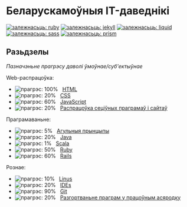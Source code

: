 # Беларускамоўныя IT-даведнікі
[![залежнасьць: ruby](https://img.shields.io/badge/%D0%B7%D0%B0%D0%BB%D0%B5%D0%B6%D0%BD%D0%B0%D1%81%D1%8C%D1%86%D1%8C-ruby-blue.svg)](https://www.ruby-lang.org/en/)
[![залежнасьць: jekyll](https://img.shields.io/badge/%D0%B7%D0%B0%D0%BB%D0%B5%D0%B6%D0%BD%D0%B0%D1%81%D1%8C%D1%86%D1%8C-jekyll-blue.svg)](http://jekyllrb.com/)
[![залежнасьць: liquid](https://img.shields.io/badge/%D0%B7%D0%B0%D0%BB%D0%B5%D0%B6%D0%BD%D0%B0%D1%81%D1%8C%D1%86%D1%8C-liquid-blue.svg)](http://shopify.github.io/liquid/)
[![залежнасьць: sass](https://img.shields.io/badge/%D0%B7%D0%B0%D0%BB%D0%B5%D0%B6%D0%BD%D0%B0%D1%81%D1%8C%D1%86%D1%8C-sass-blue.svg)](http://sass-lang.com/)
[![залежнасьць: prism](https://img.shields.io/badge/%D0%B7%D0%B0%D0%BB%D0%B5%D0%B6%D0%BD%D0%B0%D1%81%D1%8C%D1%86%D1%8C-prism-blue.svg)](http://prismjs.com/)

## Разьдзелы

_Пазначэньне прагрэсу даволі ўмоўнае/суб'ектыўнае_

Web-распрацоўка:

* ![прагрэс: 100%](https://img.shields.io/badge/%D0%BF%D1%80%D0%B0%D0%B3%D1%80%D1%8D%D1%81-100%25-green.svg)&nbsp;&nbsp;&nbsp;[HTML](https://yurtsevich.github.io/refs/html/)
* ![прагрэс: 20%](https://img.shields.io/badge/%D0%BF%D1%80%D0%B0%D0%B3%D1%80%D1%8D%D1%81-20%25%20%20-orange.svg)&nbsp;&nbsp;&nbsp;[CSS](https://yurtsevich.github.io/refs/css/)
* ![прагрэс: 60%](https://img.shields.io/badge/%D0%BF%D1%80%D0%B0%D0%B3%D1%80%D1%8D%D1%81-60%25%20%20-yellow.svg)&nbsp;&nbsp;&nbsp;[JavaScript](https://yurtsevich.github.io/refs/js/)
* ![прагрэс: 20%](https://img.shields.io/badge/%D0%BF%D1%80%D0%B0%D0%B3%D1%80%D1%8D%D1%81-20%25%20%20-orange.svg)&nbsp;&nbsp;&nbsp;[Распрацоўка сеціўных праграмаў і сайтаў](https://yurtsevich.github.io/refs/web/)

Праграмаваньне:

* ![прагрэс: 5%](https://img.shields.io/badge/%D0%BF%D1%80%D0%B0%D0%B3%D1%80%D1%8D%D1%81-5%25%20%20%20%20-red.svg)&nbsp;&nbsp;&nbsp;[Агульныя прынцыпы](https://yurtsevich.github.io/refs/coding/)
* ![прагрэс: 20%](https://img.shields.io/badge/%D0%BF%D1%80%D0%B0%D0%B3%D1%80%D1%8D%D1%81-20%25%20%20-orange.svg)&nbsp;&nbsp;&nbsp;[Java](https://yurtsevich.github.io/refs/java/)
* ![прагрэс: 1%](https://img.shields.io/badge/%D0%BF%D1%80%D0%B0%D0%B3%D1%80%D1%8D%D1%81-1%25%20%20%20%20-red.svg)&nbsp;&nbsp;&nbsp;[Scala](https://yurtsevich.github.io/refs/scala/)
* ![прагрэс: 50%](https://img.shields.io/badge/%D0%BF%D1%80%D0%B0%D0%B3%D1%80%D1%8D%D1%81-50%25%20%20-yellow.svg)&nbsp;&nbsp;&nbsp;[Ruby](https://yurtsevich.github.io/refs/ruby/)
* ![прагрэс: 60%](https://img.shields.io/badge/%D0%BF%D1%80%D0%B0%D0%B3%D1%80%D1%8D%D1%81-60%25%20%20-yellow.svg)&nbsp;&nbsp;&nbsp;[Rails](https://yurtsevich.github.io/refs/rails/)

Рознае:

* ![прагрэс: 10%](https://img.shields.io/badge/%D0%BF%D1%80%D0%B0%D0%B3%D1%80%D1%8D%D1%81-10%25%20%20-orange.svg)&nbsp;&nbsp;&nbsp;[Linus](https://yurtsevich.github.io/refs/linux/)
* ![прагрэс: 20%](https://img.shields.io/badge/%D0%BF%D1%80%D0%B0%D0%B3%D1%80%D1%8D%D1%81-20%25%20%20-orange.svg)&nbsp;&nbsp;&nbsp;[IDEs](https://yurtsevich.github.io/refs/ides/)
* ![прагрэс: 90%](https://img.shields.io/badge/%D0%BF%D1%80%D0%B0%D0%B3%D1%80%D1%8D%D1%81-90%25%20%20-green.svg)&nbsp;&nbsp;&nbsp;[Git](https://yurtsevich.github.io/refs/git/)
* ![прагрэс: 20%](https://img.shields.io/badge/%D0%BF%D1%80%D0%B0%D0%B3%D1%80%D1%8D%D1%81-20%25%20%20-orange.svg)&nbsp;&nbsp;&nbsp;[Разгортваньне праграм у працоўным асяродку](https://yurtsevich.github.io/refs/deploy/)

